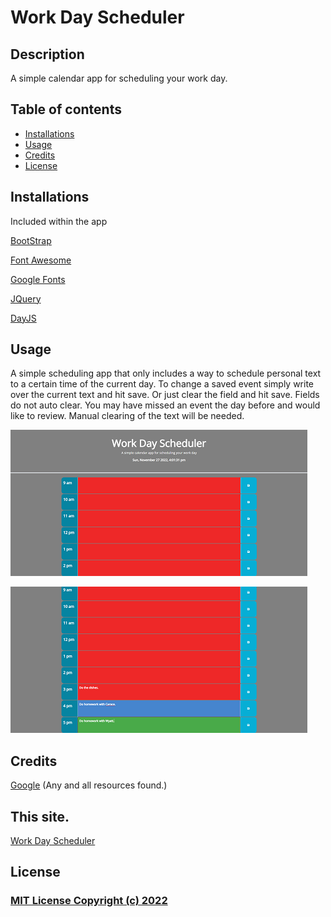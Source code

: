 # Work Day Scheduler

## Description

A simple calendar app for scheduling your work day.

## Table of contents

- [Installations](#installations)
- [Usage](#usage)
- [Credits](#credits)
- [License](#license)

## Installations 
 Included within the app

[BootStrap](https://getbootstrap.com)

[Font Awesome](https://fontawesome.com)

[Google Fonts](https://fonts.google.com)

[JQuery](https://jquery.com)

[DayJS](https://day.js.org/)


## Usage

A simple scheduling app that only includes a way to schedule personal text to a certain time of the current day.  To change a saved event simply write over the current text and hit save.  Or just clear the field and hit save.  Fields do not auto clear.  You may have missed an event the day before and would like to review.  Manual clearing of the text will be needed.

![Scheduler 1](./assets/Titler.png)

![Scheduler 2](./assets/PastPresentFuture.png)

## Credits

[Google](https://www.google.com) (Any and all resources found.)

## This site.

[Work Day Scheduler](https://zmag33z.github.io/Week-5-Work-Day-Scheduler/)

## License

### [MIT License Copyright (c) 2022](https://zmag33z.github.io/week-5-Work-Day-Scheduler/license.md)